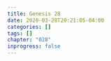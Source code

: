 ```yaml
---
title: Genesis 28
date: 2020-03-28T20:21:05-04:00
categories: []
tags: []
chapter: "028"
inprogress: false
---
```


